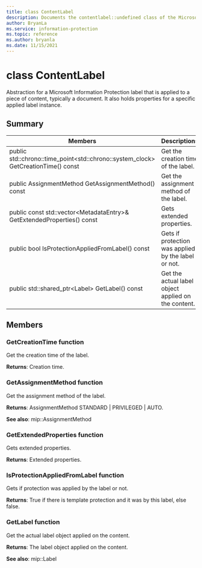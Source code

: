 ```yaml
---
title: class ContentLabel 
description: Documents the contentlabel::undefined class of the Microsoft Information Protection (MIP) SDK.
author: BryanLa
ms.service: information-protection
ms.topic: reference
ms.author: bryanla
ms.date: 11/15/2021
---
```


# class ContentLabel 
Abstraction for a Microsoft Information Protection label that is applied to a piece of content, typically a document.
It also holds properties for a specific applied label instance.
  
## Summary
 Members                        | Descriptions                                
--------------------------------|---------------------------------------------
public std::chrono::time_point\<std::chrono::system_clock\> GetCreationTime() const  |  Get the creation time of the label.
public AssignmentMethod GetAssignmentMethod() const  |  Get the assignment method of the label.
public const std::vector\<MetadataEntry\>& GetExtendedProperties() const  |  Gets extended properties.
public bool IsProtectionAppliedFromLabel() const  |  Gets if protection was applied by the label or not.
public std::shared_ptr\<Label\> GetLabel() const  |  Get the actual label object applied on the content.
  
## Members
  
### GetCreationTime function
Get the creation time of the label.

  
**Returns**: Creation time.
  
### GetAssignmentMethod function
Get the assignment method of the label.

  
**Returns**: AssignmentMethod STANDARD | PRIVILEGED | AUTO. 
  
**See also**: mip::AssignmentMethod
  
### GetExtendedProperties function
Gets extended properties.

  
**Returns**: Extended properties.
  
### IsProtectionAppliedFromLabel function
Gets if protection was applied by the label or not.

  
**Returns**: True if there is template protection and it was by this label, else false.
  
### GetLabel function
Get the actual label object applied on the content.

  
**Returns**: The label object applied on the content. 
  
**See also**: mip::Label